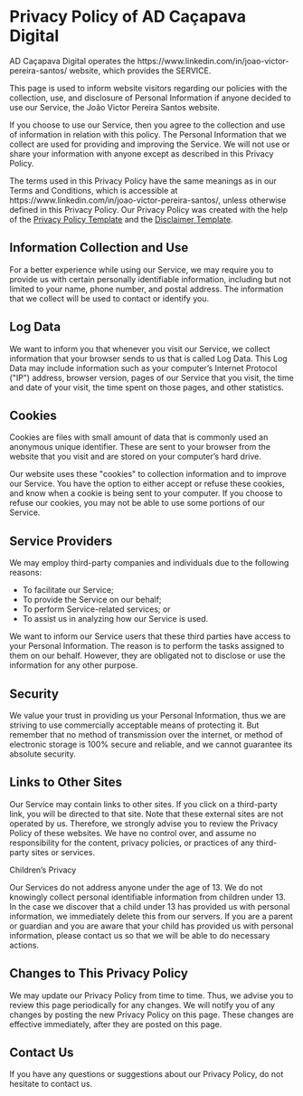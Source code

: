 <h1>Privacy Policy of AD Caçapava Digital</h1>

<p>AD Caçapava Digital operates the https://www.linkedin.com/in/joao-victor-pereira-santos/ website, which provides the SERVICE.</p>

<p>This page is used to inform website visitors regarding our policies with the collection, use, and disclosure of Personal Information if anyone decided to use our Service, the João Victor Pereira Santos website.</p>

<p>If you choose to use our Service, then you agree to the collection and use of information in relation with this policy. The Personal Information that we collect are used for providing and improving the Service. We will not use or share your information with anyone except as described in this Privacy Policy.</p>

<p>The terms used in this Privacy Policy have the same meanings as in our Terms and Conditions, which is accessible at https://www.linkedin.com/in/joao-victor-pereira-santos/, unless otherwise defined in this Privacy Policy. Our Privacy Policy was created with the help of the <a href="https://www.privacypolicytemplate.net">Privacy Policy Template</a> and the <a href="https://www.disclaimer-template.net">Disclaimer Template</a>.</p>

<h2>Information Collection and Use</h2>

<p>For a better experience while using our Service, we may require you to provide us with certain personally identifiable information, including but not limited to your name, phone number, and postal address. The information that we collect will be used to contact or identify you.</p>

<h2>Log Data</h2>

<p>We want to inform you that whenever you visit our Service, we collect information that your browser sends to us that is called Log Data. This Log Data may include information such as your computer’s Internet Protocol ("IP") address, browser version, pages of our Service that you visit, the time and date of your visit, the time spent on those pages, and other statistics.</p>

<h2>Cookies</h2>

<p>Cookies are files with small amount of data that is commonly used an anonymous unique identifier. These are sent to your browser from the website that you visit and are stored on your computer’s hard drive.</p>

<p>Our website uses these "cookies" to collection information and to improve our Service. You have the option to either accept or refuse these cookies, and know when a cookie is being sent to your computer. If you choose to refuse our cookies, you may not be able to use some portions of our Service.</p>

<h2>Service Providers</h2>

<p>We may employ third-party companies and individuals due to the following reasons:</p>

<ul>
    <li>To facilitate our Service;</li>
    <li>To provide the Service on our behalf;</li>
    <li>To perform Service-related services; or</li>
    <li>To assist us in analyzing how our Service is used.</li>
</ul>

<p>We want to inform our Service users that these third parties have access to your Personal Information. The reason is to perform the tasks assigned to them on our behalf. However, they are obligated not to disclose or use the information for any other purpose.</p>

<h2>Security</h2>

<p>We value your trust in providing us your Personal Information, thus we are striving to use commercially acceptable means of protecting it. But remember that no method of transmission over the internet, or method of electronic storage is 100% secure and reliable, and we cannot guarantee its absolute security.</p>

<h2>Links to Other Sites</h2>

<p>Our Service may contain links to other sites. If you click on a third-party link, you will be directed to that site. Note that these external sites are not operated by us. Therefore, we strongly advise you to review the Privacy Policy of these websites. We have no control over, and assume no responsibility for the content, privacy policies, or practices of any third-party sites or services.</p>

<p>Children’s Privacy</p>

<p>Our Services do not address anyone under the age of 13. We do not knowingly collect personal identifiable information from children under 13. In the case we discover that a child under 13 has provided us with personal information, we immediately delete this from our servers. If you are a parent or guardian and you are aware that your child has provided us with personal information, please contact us so that we will be able to do necessary actions.</p>

<h2>Changes to This Privacy Policy</h2>

<p>We may update our Privacy Policy from time to time. Thus, we advise you to review this page periodically for any changes. We will notify you of any changes by posting the new Privacy Policy on this page. These changes are effective immediately, after they are posted on this page.</p>

<h2>Contact Us</h2>

<p>If you have any questions or suggestions about our Privacy Policy, do not hesitate to contact us.</p>
